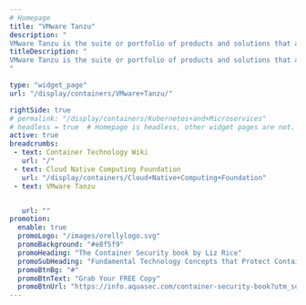 ```yaml
---
# Homepage
title: "VMware Tanzu"
description: "
VMware Tanzu is the suite or portfolio of products and solutions that allow its customers to Build, Run, and Manage Kubernetes controlled container-based applications. This page gather Resources about VMware Tanzu and how to deploy it."
titleDescription: "
VMware Tanzu is the suite or portfolio of products and solutions that allow its customers to Build, Run, and Manage Kubernetes controlled container-based applications. This page gather Resources about VMware Tanzu and how to deploy it.
" 

type: "widget_page"
url: "/display/containers/VMware+Tanzu/" 

rightSide: true 
# permalink: "/display/containers/Kubernetes+and+Microservices"
# headless = true  # Homepage is headless, other widget pages are not.
active: true
breadcrumbs:
 - text: Container Technology Wiki
   url: "/"
 - text: Cloud Native Computing Foundation
   url: "/display/containers/Cloud+Native+Computing+Foundation"
 - text: VMware Tanzu


   url: ""
promotion:
  enable: true
  promoLogo: "/images/orellylogo.svg"
  promoBackground: "#e8f5f9"
  promoHeading: "The Container Security book by Liz Rice"
  promoSubHeading: "Fundamental Technology Concepts that Protect Containerized Applications"
  promoBtnBg: "#"
  promoBtnText: "Grab Your FREE Copy"
  promoBtnUrl: "https://info.aquasec.com/container-security-book?utm_source=wiki"
---
```


